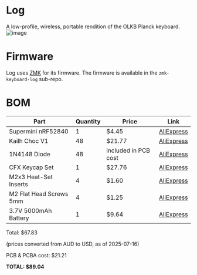 # Log
A low-profile, wireless, portable rendition of the OLKB Planck keyboard.
![image](img/render.png)

# Firmware
Log uses [ZMK](https://zmk.dev/) for its firmware. The firmware is available in the `zmk-keyboard-log` sub-repo.

# BOM
| Part | Quantity | Price | Link |
| ---- | -------- | ----- | ---- |
| Supermini nRF52840 | 1 | $4.45 | [AliExpress](https://www.aliexpress.com/item/1005007205026373.html) |
| Kailh Choc V1 | 48 | $21.77 | [AliExpress](https://www.aliexpress.com/item/1005004106505158.html) |
| 1N4148 Diode | 48 | included in PCB cost | [AliExpress](https://www.aliexpress.com/item/1005003208856262.html) |
| CFX Keycap Set | 1 | $27.76 | [AliExpress](https://www.aliexpress.com/item/1005005291084816.html) |
| M2x3 Heat-Set Inserts | 4 | $1.60 | [AliExpress](https://www.aliexpress.com/item/1005003582355741.html) |
| M2 Flat Head Screws 5mm | 4 | $1.25 | [AliExpress](https://www.aliexpress.com/item/1005008691176275.html) |
| 3.7V 5000mAh Battery | 1 | $9.64 | [AliExpress](https://www.aliexpress.com/item/1005006877616182.html) |

Total: $67.83

(prices converted from AUD to USD, as of 2025-07-16)

PCB & PCBA cost: $21.21

**TOTAL: $89.04**
